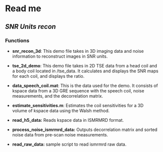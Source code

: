 

# Read me 
## _SNR Units recon_


### Functions

- **snr_recon_3d**: This demo file takes in 3D imaging data and noise information to reconstruct images in SNR units.

- **tse_2d_demo**: This demo file takes in 2D TSE data from a head coil and a body coil located in /tse_data. It calculates and displays the SNR maps for each coil, and displays the ratio.
 
- **data_speech_coil.mat**: This is the data used for the demo. It consists of kspace data from a 3D GRE sequence with the speech coil, noise measurements, and the     decorrelation matrix.

- **estimate_sensitivities.m**: Estimates the coil sensitivities for a 3D volume of kspace data using the Walsh method.

- **read_h5_data:** Reads kspace data in ISMRMRD format.

- **process_noise_ismrmrd_data:** Outputs decorrelation matrix and sorted noise data from pre-scan noise measurements.

- **read_raw_data:** sample script to read ismrmrd raw data.
